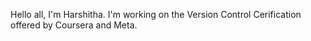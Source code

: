Hello all, I'm Harshitha. I'm working on the Version Control Cerification offered by Coursera and Meta.
